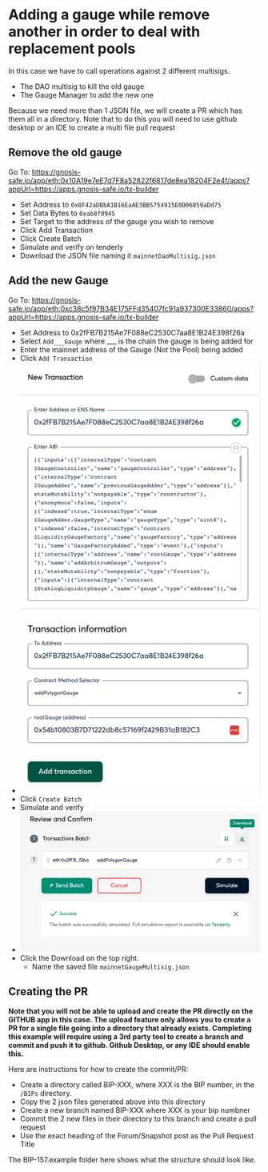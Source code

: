 # Adding a gauge while remove another in order to deal with replacement pools
In this case we have to call operations against 2 different multisigs.  
- The DAO multisig to kill the old gauge 
- The Gauge Manager to add the new one

Because we need more than 1 JSON file, we will create a PR which has them all in a directory.  Note that to do this you
will need to use github desktop or an IDE to create a multi file pull request

## Remove the old gauge
Go To: https://gnosis-safe.io/app/eth:0x10A19e7eE7d7F8a52822f6817de8ea18204F2e4f/apps?appUrl=https://apps.gnosis-safe.io/tx-builder
- Set Address to `0x8F42aDBbA1B16EaAE3BB5754915E0D06059aDd75`
- Set Data Bytes to `0xab8f0945`
- Set Target to the address of the gauge you wish to remove
- Click Add Transaction
- Click Create Batch
- Simulate and verify on tenderly
- Download the JSON file naming it `mainnetDaoMultisig.json`
## Add the new Gauge
Go To: https://gnosis-safe.io/app/eth:0xc38c5f97B34E175FFd35407fc91a937300E33860/apps?appUrl=https://apps.gnosis-safe.io/tx-builder

- Set Address to 0x2fFB7B215Ae7F088eC2530C7aa8E1B24E398f26a
- Select `Add___Gauge` where ___ is the chain the gauge is being added for
- Enter the mainnet address of the Gauge (Not the Pool) being added
- Click `Add Transaction`
- ![](images/gaugeRequest.png)
- Click `Create Batch`
- Simulate and verify
- ![](images/simulate.png)
- Click the Download on the top right.
  - Name the saved file `mainnetGaugeMultisig.json`

## Creating the PR
**Note that you will not be able to upload and create the PR directly on the GITHUB app in this case.  The upload feature only allows you to create a PR for a single file going into a directory that already exists.  Completing this example will require using a 3rd party tool to create a branch and commit and push it to github.  Github Desktop, or any IDE should enable this.**

Here are instructions for how to create the commit/PR:

- Create a directory called BIP-XXX, where XXX is the BIP number, in the `/BIPs` directory.
- Copy the 2 json files generated above into this directory
- Create a new branch named BIP-XXX where XXX is your bip numbner
- Commit the 2 new files in their directory to this branch and create a pull request
- Use the exact heading of the Forum/Snapshot post as the Pull Request Title

The BIP-157.example folder here shows what the structure should look like.


